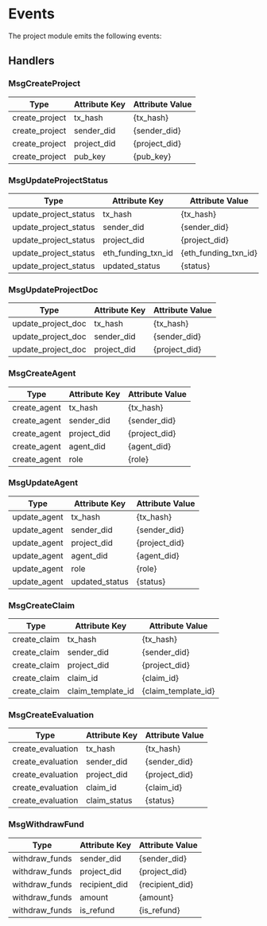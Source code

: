 # Events

The project module emits the following events:

## Handlers

### MsgCreateProject

| Type           | Attribute Key | Attribute Value |
|----------------|---------------|-----------------|
| create_project | tx_hash       | {tx_hash}       |
| create_project | sender_did    | {sender_did}    |
| create_project | project_did   | {project_did}   |
| create_project | pub_key       | {pub_key}       |

### MsgUpdateProjectStatus

| Type                  | Attribute Key      | Attribute Value      |
|-----------------------|--------------------|----------------------|
| update_project_status | tx_hash            | {tx_hash}            |
| update_project_status | sender_did         | {sender_did}         |
| update_project_status | project_did        | {project_did}        |
| update_project_status | eth_funding_txn_id | {eth_funding_txn_id} |
| update_project_status | updated_status     | {status}             |

### MsgUpdateProjectDoc

| Type               | Attribute Key      | Attribute Value      |
|--------------------|--------------------|----------------------|
| update_project_doc | tx_hash            | {tx_hash}            |
| update_project_doc | sender_did         | {sender_did}         |
| update_project_doc | project_did        | {project_did}        |

### MsgCreateAgent

| Type         | Attribute Key | Attribute Value |
|--------------|---------------|-----------------|
| create_agent | tx_hash       | {tx_hash}       |
| create_agent | sender_did    | {sender_did}    |
| create_agent | project_did   | {project_did}   |
| create_agent | agent_did     | {agent_did}     |
| create_agent | role          | {role}          |

### MsgUpdateAgent

| Type         | Attribute Key  | Attribute Value |
|--------------|----------------|-----------------|
| update_agent | tx_hash        | {tx_hash}       |
| update_agent | sender_did     | {sender_did}    |
| update_agent | project_did    | {project_did}   |
| update_agent | agent_did      | {agent_did}     |
| update_agent | role           | {role}          |
| update_agent | updated_status | {status}        |

### MsgCreateClaim

| Type         | Attribute Key     | Attribute Value     |
|--------------|-------------------|---------------------|
| create_claim | tx_hash           | {tx_hash}           |
| create_claim | sender_did        | {sender_did}        |
| create_claim | project_did       | {project_did}       |
| create_claim | claim_id          | {claim_id}          |
| create_claim | claim_template_id | {claim_template_id} |

### MsgCreateEvaluation

| Type              | Attribute Key | Attribute Value |
|-------------------|---------------|-----------------|
| create_evaluation | tx_hash       | {tx_hash}       |
| create_evaluation | sender_did    | {sender_did}    |
| create_evaluation | project_did   | {project_did}   |
| create_evaluation | claim_id      | {claim_id}      |
| create_evaluation | claim_status  | {status}        |

### MsgWithdrawFund

| Type           | Attribute Key | Attribute Value |
|----------------|---------------|-----------------|
| withdraw_funds | sender_did    | {sender_did}    |
| withdraw_funds | project_did   | {project_did}   |
| withdraw_funds | recipient_did | {recipient_did} |
| withdraw_funds | amount        | {amount}        |
| withdraw_funds | is_refund     | {is_refund}     |
